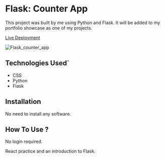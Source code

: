 # Flask: Counter App

This project was built by me using Python and Flask. It will be added to my portfolio showcase as one of my projects.

[Live Deployment](https://flask-counter-app.ray-xavier-2021.repl.co/)

![Flask_counter_app](Pictures/Screenshots/flask_counter_app.png)


## Technologies Used`
- CSS
- Python
- Flask

## Installation
No need to install any software.

## How To Use ?
No login required.

React practice and an introduction to Flask.